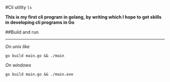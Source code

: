 #Cli utility `ls`

**This is my first cli program in golang, by writing which I hope to get skills in developing cli programs in Go**

##Build and run
<hr>

*On unix like*
```
go build main.go && ./main 
```

*On windows*  
```
go build main.go && ./main.exe 
```
